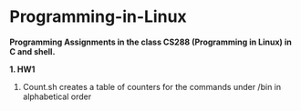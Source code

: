 # Programming-in-Linux

**Programming Assignments in the class CS288 (Programming in Linux) in C and shell.**

**1. HW1**
1. Count.sh creates a table of counters for the commands under /bin in alphabetical order
      
